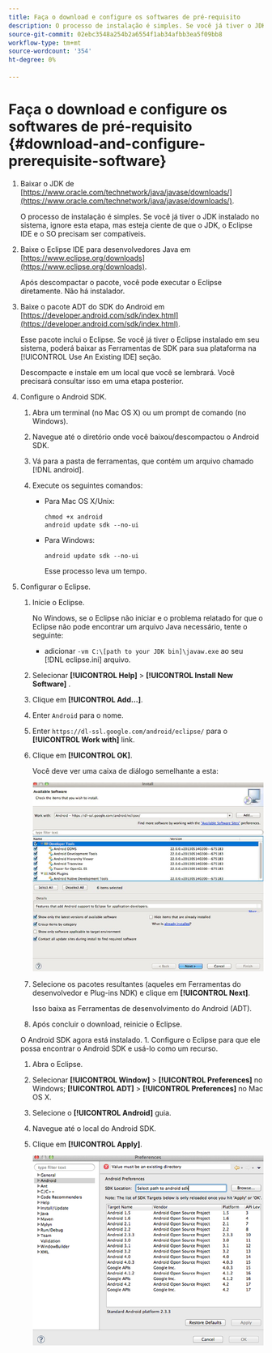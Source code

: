 ```yaml
---
title: Faça o download e configure os softwares de pré-requisito
description: O processo de instalação é simples. Se você já tiver o JDK instalado no sistema, ignore esta etapa, mas esteja ciente de que o JDK, o Eclipse IDE e o SO precisam ser compatíveis.
source-git-commit: 02ebc3548a254b2a6554f1ab34afbb3ea5f09bb8
workflow-type: tm+mt
source-wordcount: '354'
ht-degree: 0%

---
```


# Faça o download e configure os softwares de pré-requisito {#download-and-configure-prerequisite-software}

1. Baixar o JDK de [https://www.oracle.com/technetwork/java/javase/downloads/](https://www.oracle.com/technetwork/java/javase/downloads/).

   O processo de instalação é simples. Se você já tiver o JDK instalado no sistema, ignore esta etapa, mas esteja ciente de que o JDK, o Eclipse IDE e o SO precisam ser compatíveis.
1. Baixe o Eclipse IDE para desenvolvedores Java em [https://www.eclipse.org/downloads](https://www.eclipse.org/downloads).

   Após descompactar o pacote, você pode executar o Eclipse diretamente. Não há instalador.
1. Baixe o pacote ADT do SDK do Android em [https://developer.android.com/sdk/index.html](https://developer.android.com/sdk/index.html).

   Esse pacote inclui o Eclipse. Se você já tiver o Eclipse instalado em seu sistema, poderá baixar as Ferramentas de SDK para sua plataforma na [!UICONTROL Use An Existing IDE] seção.

   Descompacte e instale em um local que você se lembrará. Você precisará consultar isso em uma etapa posterior.
1. Configure o Android SDK.
   1. Abra um terminal (no Mac OS X) ou um prompt de comando (no Windows).
   1. Navegue até o diretório onde você baixou/descompactou o Android SDK.
   1. Vá para a pasta de ferramentas, que contém um arquivo chamado [!DNL android].
   1. Execute os seguintes comandos:

      * Para Mac OS X/Unix:

        ```
        chmod +x android 
        android update sdk --no-ui
        ```

      * Para Windows:

        ```
        android update sdk --no-ui
        ```

        Esse processo leva um tempo.

1. Configurar o Eclipse.
   1. Inicie o Eclipse.

      No Windows, se o Eclipse não iniciar e o problema relatado for que o Eclipse não pode encontrar um arquivo Java necessário, tente o seguinte:

      * adicionar `-vm C:\[path to your JDK bin]\javaw.exe` ao seu [!DNL eclipse.ini] arquivo.
   1. Selecionar  **[!UICONTROL Help]** > **[!UICONTROL Install New Software]** .
   1. Clique em **[!UICONTROL Add...]**.
   1. Enter `Android` para o nome.
   1. Enter `https://dl-ssl.google.com/android/eclipse/` para o **[!UICONTROL Work with]** link.
   1. Clique em **[!UICONTROL OK]**.

      Você deve ver uma caixa de diálogo semelhante a esta:

      ![](assets/available_software.jpg)

   1. Selecione os pacotes resultantes (aqueles em Ferramentas do desenvolvedor e Plug-ins NDK) e clique em **[!UICONTROL Next]**.

      Isso baixa as Ferramentas de desenvolvimento do Android (ADT).
   1. Após concluir o download, reinicie o Eclipse.

   O Android SDK agora está instalado. 1. Configure o Eclipse para que ele possa encontrar o Android SDK e usá-lo como um recurso.
   1. Abra o Eclipse.
   1. Selecionar  **[!UICONTROL Window]** > **[!UICONTROL Preferences]** no Windows;  **[!UICONTROL ADT]** > **[!UICONTROL Preferences]** no Mac OS X.
   1. Selecione o **[!UICONTROL Android]** guia.
   1. Navegue até o local do Android SDK.
   1. Clique em **[!UICONTROL Apply]**.

      ![Resultado da etapa](assets/ss2.jpg)
